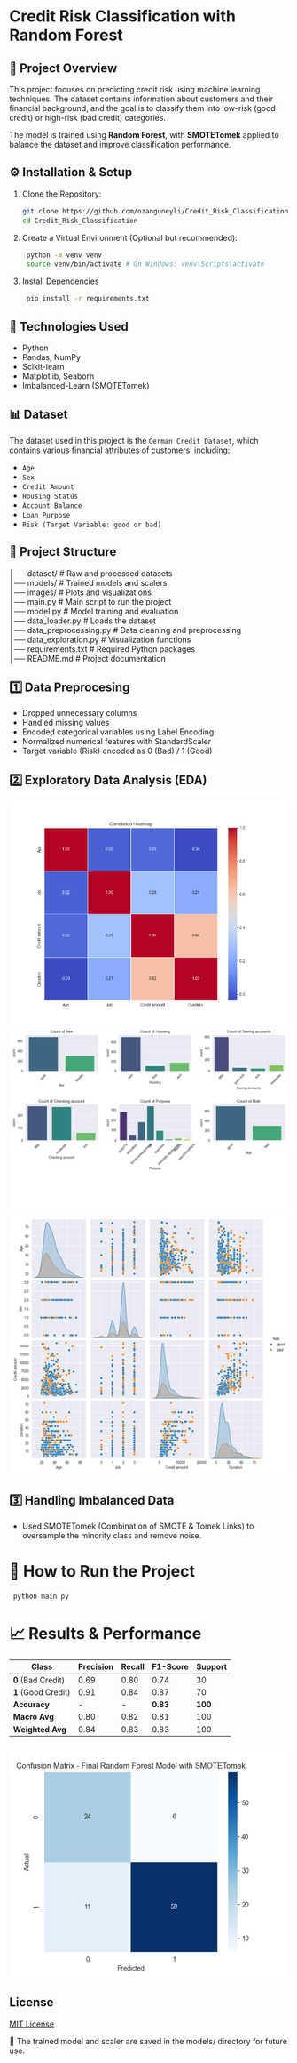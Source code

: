 # Credit Risk Classification with Random Forest

## 📌 Project Overview
This project focuses on predicting credit risk using machine learning techniques. The dataset contains information about customers and their financial background, and the goal is to classify them into low-risk (good credit) or high-risk (bad credit) categories.

The model is trained using **Random Forest**, with **SMOTETomek** applied to balance the dataset and improve classification performance.

## ⚙️ Installation & Setup

1. Clone the Repository:
   ```bash
   git clone https://github.com/ozanguneyli/Credit_Risk_Classification.git
   cd Credit_Risk_Classification
   ```
2. Create a Virtual  Environment (Optional but recommended):
   ```bash
    python -m venv venv
    source venv/bin/activate # On Windows: venv\Scripts\activate
   ```
3. Install Dependencies
   ```bash
    pip install -r requirements.txt
   ```

## 🚀 Technologies Used
- Python
- Pandas, NumPy
- Scikit-learn
- Matplotlib, Seaborn
- Imbalanced-Learn (SMOTETomek)

## 📊 Dataset
The dataset used in this project is the `German Credit Dataset`, which contains various financial attributes of customers, including:
-  `Age`
-  `Sex`
-  `Credit Amount`
-  `Housing Status`
-  `Account Balance`
-  `Loan Purpose`
-  `Risk (Target Variable: good or bad)`

## 📂 Project Structure
│── dataset/                     # Raw and processed datasets  
│── models/                      # Trained models and scalers  
│── images/                      # Plots and visualizations  
│── main.py                      # Main script to run the project  
│── model.py                     # Model training and evaluation  
│── data_loader.py               # Loads the dataset  
│── data_preprocessing.py        # Data cleaning and preprocessing  
│── data_exploration.py          # Visualization functions  
│── requirements.txt             # Required Python packages  
│── README.md                    # Project documentation  

## 1️⃣ Data Preprocesing

- Dropped unnecessary columns
- Handled missing values
- Encoded categorical variables using Label Encoding
- Normalized numerical features with StandardScaler
- Target variable (Risk) encoded as 0 (Bad) / 1 (Good)

## 2️⃣ Exploratory Data Analysis (EDA)

![Correlation Heatmap](images/correlation_heatmap.png)
![Categorical Counts](images/categorical_counts.png)
![Pairplot](images/pairplot.png)


## 3️⃣ Handling Imbalanced Data

- Used SMOTETomek (Combination of SMOTE & Tomek Links) to oversample the minority class and remove noise.

# 🚀 How to Run the Project

   ```bash
    python main.py
   ```

# 📈 Results & Performance

| Class       | Precision | Recall | F1-Score | Support |
|------------|----------|--------|----------|---------|
| **0** (Bad Credit)  | 0.69 | 0.80 | 0.74 | 30 |
| **1** (Good Credit) | 0.91 | 0.84 | 0.87 | 70 |
| **Accuracy**  | - | - | **0.83** | **100** |
| **Macro Avg** | 0.80 | 0.82 | 0.81 | 100 |
| **Weighted Avg** | 0.84 | 0.83 | 0.83 | 100 |



![Confusion Matrix](images/confusion_matrix.png)

## License

[MIT License](LICENSE)

📌 The trained model and scaler are saved in the models/ directory for future use.
